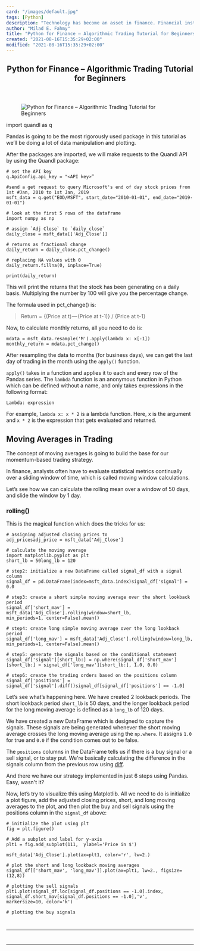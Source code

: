 ```yaml
---
card: "/images/default.jpg"
tags: [Python]
description: "Technology has become an asset in finance. Financial institut"
author: "Milad E. Fahmy"
title: "Python for Finance – Algorithmic Trading Tutorial for Beginners"
created: "2021-08-16T15:35:29+02:00"
modified: "2021-08-16T15:35:29+02:00"
---
```

<div class="site-wrapper">
<main id="site-main" class="site-main outer">
<div class="inner">
<article class="post-full post tag-python tag-algorithms tag-data-science ">
<header class="post-full-header">
<h1 class="post-full-title">Python for Finance – Algorithmic Trading Tutorial for Beginners</h1>
</header>
<figure class="post-full-image">
<picture>
<source media="(max-width: 700px)" sizes="1px" srcset="data:image/gif;base64,R0lGODlhAQABAIAAAAAAAP///yH5BAEAAAAALAAAAAABAAEAAAIBRAA7 1w">
<source media="(min-width: 701px)" sizes="(max-width: 800px) 400px,
(max-width: 1170px) 700px,
1400px" srcset="/news/content/images/size/w300/2020/09/Algorithmic-Trading-in-Python-Explained.jpg 300w,
/news/content/images/size/w600/2020/09/Algorithmic-Trading-in-Python-Explained.jpg 600w,
/news/content/images/size/w1000/2020/09/Algorithmic-Trading-in-Python-Explained.jpg 1000w,
/news/content/images/size/w2000/2020/09/Algorithmic-Trading-in-Python-Explained.jpg 2000w">
<img onerror="this.style.display='none'" src="/news/content/images/size/w2000/2020/09/Algorithmic-Trading-in-Python-Explained.jpg" alt="Python for Finance – Algorithmic Trading Tutorial for Beginners">
</picture>
</figure>
<section class="post-full-content">
<div class="post-content">
import quandl as q</code></pre><p>Pandas is going to be the most rigorously used package in this tutorial as we’ll be doing a lot of data manipulation and plotting.</p><p>After the packages are imported, we will make requests to the Quandl API by using the Quandl package:</p><pre><code># set the API key
q.ApiConfig.api_key = "&lt;API key&gt;”</code></pre><pre><code>#send a get request to query Microsoft's end of day stock prices from 1st #Jan, 2010 to 1st Jan, 2019
msft_data = q.get("EOD/MSFT", start_date="2010-01-01", end_date="2019-01-01")</code></pre><pre><code># look at the first 5 rows of the dataframe
import numpy as np</code></pre><pre><code># assign `Adj Close` to `daily_close`
daily_close = msft_data[['Adj_Close']]</code></pre><pre><code># returns as fractional change
daily_return = daily_close.pct_change()</code></pre><pre><code># replacing NA values with 0
daily_return.fillna(0, inplace=True)</code></pre><pre><code>print(daily_return)</code></pre><p>This will print the returns that the stock has been generating on a daily basis. Multiplying the number by 100 will give you the percentage change.</p><p>The formula used in pct_change() is:</p><blockquote>Return = {(Price at t) — (Price at t-1)} / {Price at t-1}</blockquote><p>Now, to calculate monthly returns, all you need to do is:</p><pre><code>mdata = msft_data.resample('M').apply(lambda x: x[-1])
monthly_return = mdata.pct_change()</code></pre><p>After resampling the data to months (for business days), we can get the last day of trading in the month using the <code>apply()</code> function.</p><p><code>apply()</code> takes in a function and applies it to each and every row of the Pandas series. The <code>lambda</code> function is an anonymous function in Python which can be defined without a name, and only takes expressions in the following format:</p><pre><code>Lambda: expression</code></pre><p>For example, <code>lambda x: x * 2</code> is a lambda function. Here, x is the argument and <code>x * 2</code> is the expression that gets evaluated and returned.</p><h2 id="moving-averages-in-trading">Moving Averages in Trading</h2><p>The concept of moving averages is going to build the base for our momentum-based trading strategy. </p><p>In finance, analysts often have to evaluate statistical metrics continually over a sliding window of time, which is called moving window calculations. </p><p>Let’s see how we can calculate the rolling mean over a window of 50 days, and slide the window by 1 day.</p><h3 id="rolling-">rolling()</h3><p>This is the magical function which does the tricks for us:</p><pre><code># assigning adjusted closing prices to
adj_pricesadj_price = msft_data['Adj_Close']</code></pre><pre><code># calculate the moving average
import matplotlib.pyplot as plt
short_lb = 50long_lb = 120</code></pre><pre><code># step2: initialize a new DataFrame called signal_df with a signal column
signal_df = pd.DataFrame(index=msft_data.index)signal_df['signal'] = 0.0</code></pre><pre><code># step3: create a short simple moving average over the short lookback period
signal_df['short_mav'] = msft_data['Adj_Close'].rolling(window=short_lb,                               min_periods=1, center=False).mean()</code></pre><pre><code># step4: create long simple moving average over the long lookback period
signal_df['long_mav'] = msft_data['Adj_Close'].rolling(window=long_lb, min_periods=1, center=False).mean()</code></pre><pre><code># step5: generate the signals based on the conditional statement
signal_df['signal'][short_lb:] = np.where(signal_df['short_mav'][short_lb:] &gt; signal_df['long_mav'][short_lb:], 1.0, 0.0)   </code></pre><pre><code># step6: create the trading orders based on the positions column
signal_df['positions'] = signal_df['signal'].diff()signal_df[signal_df['positions'] == -1.0]</code></pre><p>Let’s see what’s happening here. We have created 2 lookback periods. The short lookback period <code>short_lb</code> is 50 days, and the longer lookback period for the long moving average is defined as a <code>long_lb</code> of 120 days.</p><p>We have created a new DataFrame which is designed to capture the signals. These signals are being generated whenever the short moving average crosses the long moving average using the <code>np.where</code>. It assigns <code>1.0</code> for true and <code>0.0</code> if the condition comes out to be false.</p><p>The <code>positions</code> columns in the DataFrame tells us if there is a buy signal or a sell signal, or to stay put. We're basically calculating the difference in the signals column from the previous row using <a href="https://pandas.pydata.org/pandas-docs/stable/reference/api/pandas.Series.diff.html" rel="noopener">diff</a>.</p><p>And there we have our strategy implemented in just 6 steps using Pandas. Easy, wasn't it?</p><p>Now, let’s try to visualize this using Matplotlib. All we need to do is initialize a plot figure, add the adjusted closing prices, short, and long moving averages to the plot, and then plot the buy and sell signals using the positions column in the <code>signal_df</code> above:</p><pre><code># initialize the plot using plt
fig = plt.figure()</code></pre><pre><code># Add a subplot and label for y-axis
plt1 = fig.add_subplot(111,  ylabel='Price in $')</code></pre><pre><code>msft_data['Adj_Close'].plot(ax=plt1, color='r', lw=2.)</code></pre><pre><code># plot the short and long lookback moving averages
signal_df[['short_mav', 'long_mav']].plot(ax=plt1, lw=2., figsize=(12,8))</code></pre><pre><code># plotting the sell signals
plt1.plot(signal_df.loc[signal_df.positions == -1.0].index,                   signal_df.short_mav[signal_df.positions == -1.0],'v',                     markersize=10, color='k')</code></pre><pre><code># plotting the buy signals
</div>
<hr>
<hr>
</section>
</article>
</div>
</main>
</div>
<!-- Google Tag Manager (noscript) -->
<!-- End Google Tag Manager (noscript) -->
